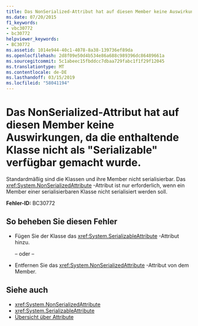 ```yaml
---
title: Das NonSerialized-Attribut hat auf diesen Member keine Auswirkungen, da die enthaltende Klasse nicht als "Serializable" verfügbar gemacht wurde.
ms.date: 07/20/2015
f1_keywords:
- vbc30772
- bc30772
helpviewer_keywords:
- BC30772
ms.assetid: 1014e944-40c1-4078-8a38-139736ef89da
ms.openlocfilehash: 2d8f09e50d4b534e86a688c989396dc86489661a
ms.sourcegitcommit: 5c1abeec15fbddcc7dbaa729fabc1f1f29f12045
ms.translationtype: MT
ms.contentlocale: de-DE
ms.lasthandoff: 03/15/2019
ms.locfileid: "58041194"
---
```

# <a name="nonserialized-attribute-will-not-affect-this-member-because-its-containing-class-is-not-exposed-as-serializable"></a>Das NonSerialized-Attribut hat auf diesen Member keine Auswirkungen, da die enthaltende Klasse nicht als "Serializable" verfügbar gemacht wurde.
Standardmäßig sind die Klassen und ihre Member nicht serialisierbar. Das <xref:System.NonSerializedAttribute> -Attribut ist nur erforderlich, wenn ein Member einer serialisierbaren Klasse nicht serialisiert werden soll.  
  
 **Fehler-ID:** BC30772  
  
## <a name="to-correct-this-error"></a>So beheben Sie diesen Fehler  
  
-   Fügen Sie der Klasse das <xref:System.SerializableAttribute> -Attribut hinzu.  
  
     – oder –  
  
-   Entfernen Sie das <xref:System.NonSerializedAttribute> -Attribut von dem Member.  
  
## <a name="see-also"></a>Siehe auch

- <xref:System.NonSerializedAttribute>
- <xref:System.SerializableAttribute>
- [Übersicht über Attribute](~/docs/visual-basic/programming-guide/concepts/attributes/index.md)
